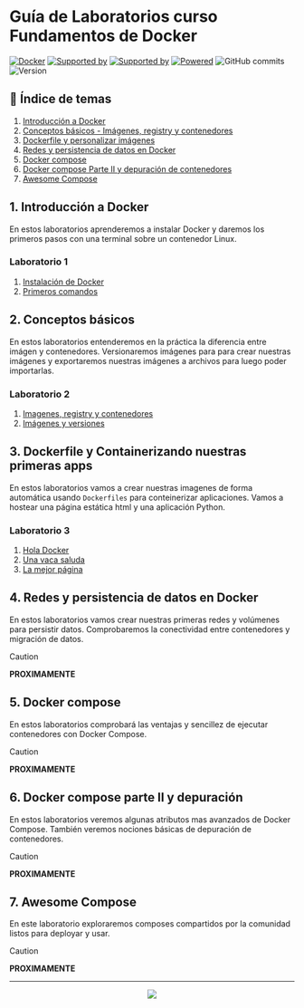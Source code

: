 # Guía de Laboratorios curso Fundamentos de Docker



[![Docker](https://badgen.net/badge/icon/docker?icon=docker&label)](https://docker.com/)
[![Supported by](https://img.shields.io/badge/Supported%20by-CFL410-green.svg)](https://centro410laplata.edu.ar/)
[![Supported by](https://img.shields.io/badge/Supported%20by-IDEP-green.svg)](https://idepba.com.ar/)
[![Powered](https://img.shields.io/badge/Powered%20by-ATE-green.svg)](https://atepba.org.ar/)
![GitHub commits](https://badgen.net/github/commits/kity-linuxero/docker_410)
![Version](https://img.shields.io/badge/Version-1.1-orange)


## 🐳 Índice de temas
1. [Introducción a Docker](#1-introducción-a-docker)
2. [Conceptos básicos - Imágenes, registry y contenedores](#2-conceptos-básicos)
3. [Dockerfile y personalizar imágenes](#3-dockerfile-y-containerizando-nuestras-primeras-apps)
4. [Redes y persistencia de datos en Docker](#4-redes-y-persistencia-de-datos-en-docker)
5. [Docker compose](#5-docker-compose)
6. [Docker compose Parte II y depuración de contenedores](#6-docker-compose-parte-ii-y-depuración)
7. [Awesome Compose](#7-awesome-compose)

## 1. Introducción a Docker

En estos laboratorios aprenderemos a instalar Docker y daremos los primeros pasos con una terminal sobre un contenedor Linux.


### Laboratorio 1

1. [Instalación de Docker](./labs/01-introduccion/instalacion.md)
2. [Primeros comandos](./labs/01-introduccion/primeros-comandos.md)


## 2. Conceptos básicos

En estos laboratorios entenderemos en la práctica la diferencia entre imágen y contenedores. Versionaremos imágenes para para crear nuestras imágenes y exportaremos nuestras imágenes a archivos para luego poder importarlas.

### Laboratorio 2

1. [Imagenes, registry y contenedores](./labs/02-conceptos-basicos/21-images-registry-container.md)
2. [Imágenes y versiones](./labs/02-conceptos-basicos/22-images-tags.md)


## 3. Dockerfile y Containerizando nuestras primeras apps

En estos laboratorios vamos a crear nuestras imagenes de forma automática usando `Dockerfiles` para conteinerizar aplicaciones. Vamos a hostear una página estática html y una aplicación Python.

### Laboratorio 3

1. [Hola Docker](./labs/03-dockerfiles/31-holamundo/README.md)
2. [Una vaca saluda](./labs/03-dockerfiles/31-cow/README.md)
3. [La mejor página](./labs/03-dockerfiles/32-best-page/README.md)

## 4. Redes y persistencia de datos en Docker

En estos laboratorios vamos crear nuestras primeras redes y volúmenes para persistir datos. Comprobaremos la conectividad entre contenedores y migración de datos.

> [!CAUTION]
> **PROXIMAMENTE**


## 5. Docker compose

En estos laboratorios comprobará las ventajas y sencillez de ejecutar contenedores con Docker Compose.

> [!CAUTION]
> **PROXIMAMENTE**

## 6. Docker compose parte II y depuración

En estos laboratorios veremos algunas atributos mas avanzados de Docker Compose. También veremos nociones básicas de depuración de contenedores.

> [!CAUTION]
> **PROXIMAMENTE**


## 7. Awesome Compose

En este laboratorio exploraremos composes compartidos por la comunidad listos para deployar y usar.

> [!CAUTION]
> **PROXIMAMENTE**


---------
<p align="center">
  <a href="https://centro410laplata.edu.ar/">
    <img src="https://docker.idepba.com.ar/img/logos/logos.footer.gray.webp">
  </a>
</p>
